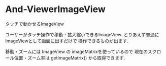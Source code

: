 # And-ViewerImageView
タッチで動かせるImageView

ユーザーがタッチ操作で移動・拡大縮小できるImageView.
とりあえず普通にImageViewとして画面に出すだけで 操作できるものが出ます.

移動・ズームには ImageView の imageMatrixを使っているので 現在のスクロール位置・ズーム率は getImageMatrix() から取得できます.
